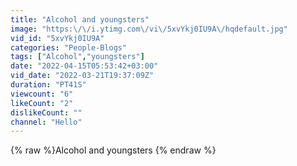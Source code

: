 ```yaml
---
title: "Alcohol and youngsters"
image: "https:\/\/i.ytimg.com\/vi\/5xvYkj0IU9A\/hqdefault.jpg"
vid_id: "5xvYkj0IU9A"
categories: "People-Blogs"
tags: ["Alcohol","youngsters"]
date: "2022-04-15T05:53:42+03:00"
vid_date: "2022-03-21T19:37:09Z"
duration: "PT41S"
viewcount: "6"
likeCount: "2"
dislikeCount: ""
channel: "Hello"
---
```

{% raw %}Alcohol and youngsters {% endraw %}
